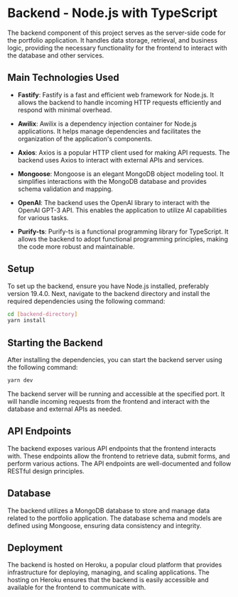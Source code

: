# Backend - Node.js with TypeScript

The backend component of this project serves as the server-side code for the portfolio application. It handles data storage, retrieval, and business logic, providing the necessary functionality for the frontend to interact with the database and other services.

## Main Technologies Used

- **Fastify**: Fastify is a fast and efficient web framework for Node.js. It allows the backend to handle incoming HTTP requests efficiently and respond with minimal overhead.

- **Awilix**: Awilix is a dependency injection container for Node.js applications. It helps manage dependencies and facilitates the organization of the application's components.

- **Axios**: Axios is a popular HTTP client used for making API requests. The backend uses Axios to interact with external APIs and services.

- **Mongoose**: Mongoose is an elegant MongoDB object modeling tool. It simplifies interactions with the MongoDB database and provides schema validation and mapping.

- **OpenAI**: The backend uses the OpenAI library to interact with the OpenAI GPT-3 API. This enables the application to utilize AI capabilities for various tasks.

- **Purify-ts**: Purify-ts is a functional programming library for TypeScript. It allows the backend to adopt functional programming principles, making the code more robust and maintainable.

## Setup

To set up the backend, ensure you have Node.js installed, preferably version 19.4.0. Next, navigate to the backend directory and install the required dependencies using the following command:

```bash
cd [backend-directory]
yarn install
```

## Starting the Backend

After installing the dependencies, you can start the backend server using the following command:

```bash
yarn dev
```

The backend server will be running and accessible at the specified port. It will handle incoming requests from the frontend and interact with the database and external APIs as needed.

## API Endpoints

The backend exposes various API endpoints that the frontend interacts with. These endpoints allow the frontend to retrieve data, submit forms, and perform various actions. The API endpoints are well-documented and follow RESTful design principles.

## Database

The backend utilizes a MongoDB database to store and manage data related to the portfolio application. The database schema and models are defined using Mongoose, ensuring data consistency and integrity.

## Deployment

The backend is hosted on Heroku, a popular cloud platform that provides infrastructure for deploying, managing, and scaling applications. The hosting on Heroku ensures that the backend is easily accessible and available for the frontend to communicate with.
